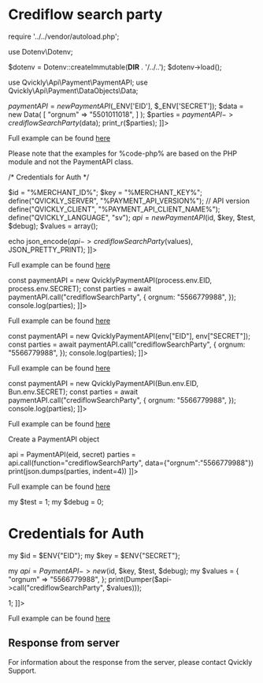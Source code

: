 # Crediflow search party

<include from="Snippets-PaymentAPI.md" element-id="snippet-header"></include>

<tabs>
    <tab title="%code-json%">
<code-block lang="json">
<![CDATA[
{
    "credentials": {
        "id": "%MERCHANT_ID%",
        "hash": "37f6956dc2b9182128cd9458992de0382de833bcafb16e8bb2912b33a4e1693d6708bad2513c5f1697738eba9ec26f390f06531784b98593d9735c187b7c020e",
        "version": "%PAYMENT_API_VERSION%",
        "client": "%PAYMENT_API_CLIENT_NAME%",
        "language": "sv",
        "time": 1714941716.363403
    },
    "data": {
        "orgnum": "5566779988"
    },
    "function": "crediflowSearchParty"
}
]]>
</code-block>
    </tab>

<tab title="%code-php%">
<code-block lang="php">
<![CDATA[
<?php
declare(strict_types=1);

require '../../vendor/autoload.php';

use Dotenv\Dotenv;

$dotenv = Dotenv::createImmutable(__DIR__ . '/../..');
$dotenv->load();

use Qvickly\Api\Payment\PaymentAPI;
use Qvickly\Api\Payment\DataObjects\Data;

$paymentAPI = new PaymentAPI($_ENV['EID'], $_ENV['SECRET']);
$data = new Data(
    [
        "orgnum" => "5501011018",
    ]
);
$parties = $paymentAPI->crediflowSearchParty($data);
print_r($parties);
]]>
</code-block>

Full example can be found [here](https://github.com/Billmate/qvickly-php-module/blob/main/examples/PaymentAPI/crediflowSearchParty.php)

Please note that the examples for %code-php% are based on the PHP module and not the PaymentAPI class.

</tab>

<tab title="%code-phplegacy%">
<code-block lang="PHP">
<![CDATA[
<?php
include('../PaymentAPI.php');
$test = true;
$debug = false;

/* Credentials for Auth */

$id = "%MERCHANT_ID%";
$key = "%MERCHANT_KEY%";
define("QVICKLY_SERVER", "%PAYMENT_API_VERSION%"); // API version
define("QVICKLY_CLIENT", "%PAYMENT_API_CLIENT_NAME%");
define("QVICKLY_LANGUAGE", "sv");
$api = new PaymentAPI($id, $key, $test, $debug);
$values = array();

echo json_encode($api->crediflowSearchParty($values), JSON_PRETTY_PRINT);
]]>
</code-block>

Full example can be found [here](https://github.com/Billmate/QvicklyAPISamples/blob/main/PHP.Legacy/examples/crediflowSearchParty.php)

</tab>

<tab title="%code-node%">
<code-block lang="javascript">
<![CDATA[
import { QvicklyPaymentAPI } from "../../PaymentAPI.js";

const paymentAPI = new QvicklyPaymentAPI(process.env.EID, process.env.SECRET);
const parties = await paymentAPI.call("crediflowSearchParty", {
    orgnum: "5566779988",
});
console.log(parties);
]]>
</code-block>

Full example can be found [here](https://github.com/Billmate/QvicklyAPISamples/blob/main/Node.JS/examples/PaymentAPI/crediflowSearchParty.js)

</tab>

<tab title="%code-deno%">
<code-block lang="javascript">
<![CDATA[
import {QvicklyPaymentAPI, env} from "../../PaymentAPI.ts";

const paymentAPI = new QvicklyPaymentAPI(env["EID"], env["SECRET"]);
const parties = await paymentAPI.call("crediflowSearchParty", {
    orgnum: "5566779988",
});
console.log(parties);
]]>
</code-block>

Full example can be found [here](https://github.com/Billmate/QvicklyAPISamples/blob/main/Deno/examples/PaymentAPI/crediflowSearchParty.ts)

</tab>

<tab title="%code-bun%">
<code-block lang="javascript">
<![CDATA[
import QvicklyPaymentAPI from "../../PaymentAPI";

const paymentAPI = new QvicklyPaymentAPI(Bun.env.EID, Bun.env.SECRET);
const parties = await paymentAPI.call("crediflowSearchParty", {
    orgnum: "5566779988",
});
console.log(parties);
]]>
</code-block>

Full example can be found [here](https://github.com/Billmate/QvicklyAPISamples/blob/main/Bun/examples/PaymentAPI/crediflowSearchParty.ts)

</tab>

  <tab title="%code-python%">
<code-block lang="Python">
<![CDATA[
from PaymentAPI import PaymentAPI

# Create a PaymentAPI object
api = PaymentAPI(eid, secret)
parties = api.call(function="crediflowSearchParty", data={"orgnum":"5566779988"})
print(json.dumps(parties, indent=4))
]]>
</code-block>

Full example can be found [here](https://github.com/Billmate/QvicklyAPISamples/blob/main/Python/examples/PaymentAPI/crediflowSearchParty.py)

  </tab>

<tab title="%code-perl%">
<code-block lang="perl">
<![CDATA[
#!/usr/bin/perl
use strict;
use warnings;
use JSON::PP;
use Data::Dumper;
use lib '../..';
require "PaymentAPI.pl";
require "LoadEnv.pl";
LoadEnv('../../.env');

my $test = 1;
my $debug = 0;

# Credentials for Auth
my $id = $ENV{"EID"};
my $key = $ENV{"SECRET"};

my $api = PaymentAPI->new($id, $key, $test, $debug);
my $values = {
    "orgnum" => "5566779988",
};
print(Dumper($api->call("crediflowSearchParty", $values)));

1;
]]>
</code-block>

Full example can be found [here](https://github.com/Billmate/QvicklyAPISamples/blob/main/Perl/examples/PaymentAPI/crediflowSearchParty.pl)

</tab>

</tabs>

## Response from server
For information about the response from the server, please contact Qvickly Support.


<include from="Snippets-Examples.md" element-id="snippet-footer"></include>